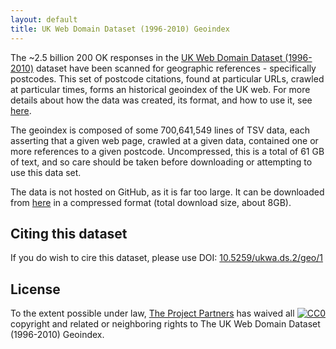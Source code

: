 ```yaml
---
layout: default
title: UK Web Domain Dataset (1996-2010) Geoindex
---
```


The ~2.5 billion 200 OK responses in the [UK Web Domain Dataset (1996-2010)](..) dataset have been scanned for geographic references - specifically postcodes. This set of postcode citations, found at particular URLs, crawled at particular times, forms an historical geoindex of the UK web. For more details about how the data was created, its format, and how to use it, see [here](https://github.com/ukwa/opendata/tree/master/datasets/ukwa.ds.2/geo).

The geoindex is composed of some 700,641,549 lines of TSV data, each asserting that a given web page, crawled at a given data, contained one or more references to a given postcode. Uncompressed, this is a total of 61 GB of text, and so care should be taken before downloading or attempting to use this data set.

The data is not hosted on GitHub, as it is far too large. It can be downloaded from [here](http://www.webarchive.org.uk/datasets/ukwa.ds.2/geo/) in a compressed format (total download size, about 8GB).


Citing this dataset
-------------------

If you do wish to cire this dataset, please use DOI: [10.5259/ukwa.ds.2/geo/1](http://dx.doi.org/10.5259/ukwa.ds.2/geo/1)


License
-------

<p xmlns:dct="http://purl.org/dc/terms/">
  <a rel="license" style="float:right"
     href="http://creativecommons.org/publicdomain/zero/1.0/">
    <img src="http://i.creativecommons.org/p/zero/1.0/88x31.png" style="border-style: none;" alt="CC0" />
  </a>
  To the extent possible under law,
  <a rel="dct:publisher"
     href="http://data.webarchive.org.uk/opendata/ukwa.ds.2/">
    <span property="dct:title">The Project Partners</span></a>
  has waived all copyright and related or neighboring rights to
  <span property="dct:title">The UK Web Domain Dataset (1996-2010) Geoindex</span>.
</p>


